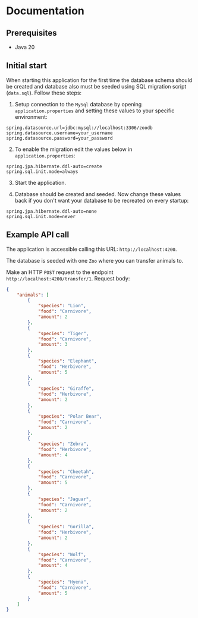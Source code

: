 # Documentation

## Prerequisites

- Java 20

## Initial start

When starting this application for the first time the database schema should be created and database also must be seeded using SQL migration script (`data.sql`). Follow these steps:

1. Setup connection to the `MySql` database by opening `application.properties` and setting these values to your specific environment:

```
spring.datasource.url=jdbc:mysql://localhost:3306/zoodb
spring.datasource.username=your_username
spring.datasource.password=your_password
```

2. To enable the migration edit the values below in `application.properties`:

```
spring.jpa.hibernate.ddl-auto=create
spring.sql.init.mode=always
```

3. Start the application.

4. Database should be created and seeded. Now change these values back if you don't want your database to be recreated on every startup:

```
spring.jpa.hibernate.ddl-auto=none
spring.sql.init.mode=never
```

## Example API call

The application is accessible calling this URL: `http://localhost:4200`.

The database is seeded with one `Zoo` where you can transfer animals to.

Make an HTTP `POST` request to the endpoint `http://localhost:4200/transfer/1`.
Request body:

```JSON
{
    "animals": [
        {
            "species": "Lion",
            "food": "Carnivore",
            "amount": 2
        },
        {
            "species": "Tiger",
            "food": "Carnivore",
            "amount": 3
        },
        {
            "species": "Elephant",
            "food": "Herbivore",
            "amount": 5
        },
        {
            "species": "Giraffe",
            "food": "Herbivore",
            "amount": 2
        },
        {
            "species": "Polar Bear",
            "food": "Carnivore",
            "amount": 2
        },
        {
            "species": "Zebra",
            "food": "Herbivore",
            "amount": 4
        },
        {
            "species": "Cheetah",
            "food": "Carnivore",
            "amount": 5
        },
        {
            "species": "Jaguar",
            "food": "Carnivore",
            "amount": 2
        },
        {
            "species": "Gorilla",
            "food": "Herbivore",
            "amount": 2
        },
        {
            "species": "Wolf",
            "food": "Carnivore",
            "amount": 4
        },
        {
            "species": "Hyena",
            "food": "Carnivore",
            "amount": 5
        }
    ]
}
```

